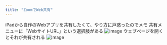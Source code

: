 ```yaml
---
title: "ZoomでWeb共有"
---
```


iPadから自作のWebアプリを共有したくて、やり方に戸惑ったのでメモ
共有メニューに「WebサイトURL」という選択肢がある
![image](https://gyazo.com/806f32c32c5d8d64cbfff3d74380cc94/thumb/1000)
ウェブページを開くとそれが共有される
![image](https://gyazo.com/568935cd4fcac06904b11fd1b72fd883/thumb/1000)
